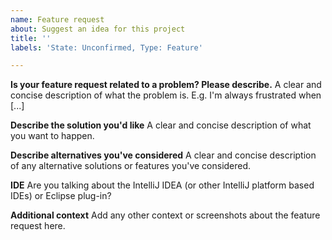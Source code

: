 ```yaml
---
name: Feature request
about: Suggest an idea for this project
title: ''
labels: 'State: Unconfirmed, Type: Feature'

---
```


**Is your feature request related to a problem? Please describe.**
A clear and concise description of what the problem is. E.g. I'm always frustrated when [...]

**Describe the solution you'd like**
A clear and concise description of what you want to happen.

**Describe alternatives you've considered**
A clear and concise description of any alternative solutions or features you've considered.

**IDE**
Are you talking about the IntelliJ IDEA (or other IntelliJ platform based IDEs) or Eclipse plug-in?

**Additional context**
Add any other context or screenshots about the feature request here.
